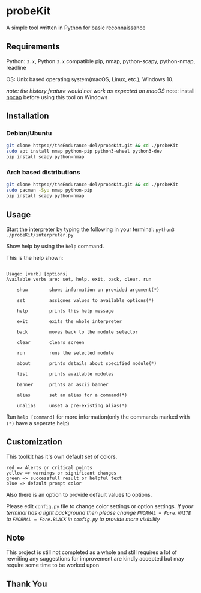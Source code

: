 # probeKit

A simple tool written in Python for basic reconnaissance

## Requirements

Python: `3.x`, Python `3.x` compatible pip, nmap, python-scapy, python-nmap, readline

OS: Unix based operating system(macOS, Linux, etc.), Windows 10.

 *note: the history feature would not work as expected on macOS*
 note: install [npcap](https://nmap.org/npcap/#download) before using this tool on Windows

## Installation

### Debian/Ubuntu

``` bash
git clone https://theEndurance-del/probeKit.git && cd ./probeKit
sudo apt install nmap python-pip python3-wheel python3-dev
pip install scapy python-nmap
```

### Arch based distributions

``` bash
git clone https://theEndurance-del/probeKit.git && cd ./probeKit
sudo pacman -Syu nmap python-pip
pip install scapy python-nmap
```

## Usage

Start the interpreter by typing the following in your terminal:
`python3 ./probeKit/interpreter.py`

Show help by using the `help` command.

This is the help shown:

``` text

Usage: [verb] [options]
Available verbs are: set, help, exit, back, clear, run

    show        shows information on provided argument(*)

    set         assignes values to available options(*)

    help        prints this help message

    exit        exits the whole interpreter

    back        moves back to the module selector

    clear       clears screen

    run         runs the selected module

    about       prints details about specified module(*)

    list        prints available modules

    banner      prints an ascii banner

    alias       set an alias for a command(*)

    unalias     unset a pre-existing alias(*)

```

Run `help [command]` for more information(only the commands marked with `(*)` have a seperate help)

## Customization

This toolkit has it's own default set of colors.

``` text
red => Alerts or critical points
yellow => warnings or significant changes
green => successfull result or helpful text
blue => default prompt color
```

Also there is an option to provide default values to options.

Please edit `config.py` file to change color settings or option settings.
 *If your terminal has a light background then please change `FNORMAL = Fore.WHITE` to `FNORMAL = Fore.BLACK` in `config.py` to provide more visibility*

## Note

This project is still not completed as a whole and still requires a lot of rewriting any suggestions for improvement are kindly accepted but may require some time to be worked upon

## Thank You
